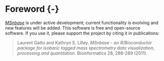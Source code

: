 # Foreword {-}

[*MSnbase*](http://bioconductor.org/packages/MSnbase) is under active
development; current functionality is evolving and new features will be
added. This software is free and open-source software.  If you use it,
please support the project by citing it in publications:

> Laurent Gatto and Kathryn S. Lilley. *MSnbase - an R/Bioconductor
> package for isobaric tagged mass spectrometry data visualization,
> processing and quantitation.* Bioinformatics 28, 288-289 (2011).

